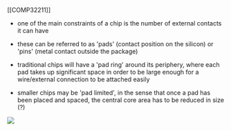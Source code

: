 [[COMP32211]]

- one of the main constraints of a chip is the number of external contacts it can have
- these can be referred to as 'pads' (contact position on the silicon) or 'pins' (metal contact outside the package)

- traditional chips will have a 'pad ring' around its periphery, where each pad takes up significant space in order to be large enough for a wire/external connection to be attached easily
- smaller chips may be 'pad limited', in the sense that once a pad has been placed and spaced, the central core area has to be reduced in size (?)

![](https://i.imgur.com/uhF9LYM.png)
